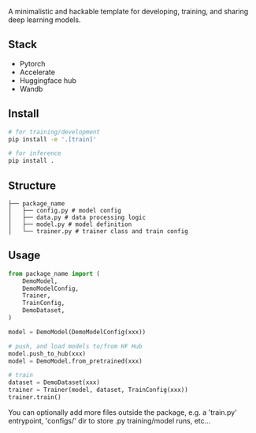 A minimalistic and hackable template for developing, training, and sharing deep learning models.


## Stack
- Pytorch
- Accelerate
- Huggingface hub
- Wandb


## Install
```sh
# for training/development
pip install -e '.[train]'

# for inference
pip install .
```

## Structure
```
├── package_name
│   ├── config.py # model config
│   ├── data.py # data processing logic
│   ├── model.py # model definition
│   └── trainer.py # trainer class and train config
```

## Usage
```py
from package_name import (
    DemoModel,
    DemoModelConfig,
    Trainer,
    TrainConfig,
    DemoDataset,
)

model = DemoModel(DemoModelConfig(xxx))

# push, and load models to/from HF Hub
model.push_to_hub(xxx)
model = DemoModel.from_pretrained(xxx)

# train
dataset = DemoDataset(xxx)
trainer = Trainer(model, dataset, TrainConfig(xxx))
trainer.train()
```

You can optionally add more files outside the package, e.g. a 'train.py' entrypoint, 'configs/' dir to store .py training/model runs, etc...
